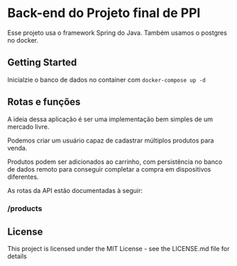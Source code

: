 # Back-end do Projeto final de PPI

Esse projeto usa o framework Spring do Java. Também usamos o postgres 
no docker.

## Getting Started

Inicialzie o banco de dados no container com `docker-compose up -d`



## Rotas e funções

A ideia dessa aplicação é ser uma implementação bem simples de um mercado livre.

Podemos criar um usuário capaz de cadastrar múltiplos produtos para venda. 

Produtos podem ser adicionados ao carrinho, com persistência no banco de dados remoto para conseguir completar a compra em dispositivos diferentes.

As rotas da API estão documentadas à seguir:


### /products




## License

This project is licensed under the MIT License - see the LICENSE.md file for details


